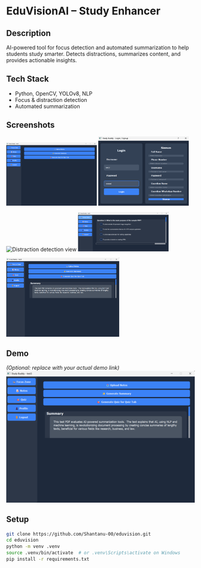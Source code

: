 # EduVisionAI – Study Enhancer

## Description
AI-powered tool for focus detection and automated summarization to help students study smarter. Detects distractions, summarizes content, and provides actionable insights.

## Tech Stack
- Python, OpenCV, YOLOv8, NLP
- Focus & distraction detection
- Automated summarization

## Screenshots

<!-- Two per row for wider screens, fallback to vertical on narrow -->
<p>
  <img src="./images/home.png" alt="Home dashboard" width="48%" />
  <img src="./images/login.png" alt="Login screen" width="48%" />
</p>

<p>
  <img src="./images/distraction.png" alt="Distraction detection view" width="48%" />
  <img src="./images/quiz.png" alt="Quiz interface" width="48%" />
</p>

<p>
  <img src="./images/summary.png" alt="Summarized study material" width="60%" />
</p>

## Demo
*(Optional: replace with your actual demo link)*
[![Watch Demo](./images/summary.png)](https://youtu.be/your_video_id)

## Setup
```bash
git clone https://github.com/Shantanu-00/eduvision.git
cd eduvision
python -m venv .venv
source .venv/bin/activate  # or .venv\Scripts\activate on Windows
pip install -r requirements.txt

